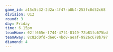 ```yaml
---
game_id: a15c5c32-2d2a-4f47-a8b4-253fc0d52c68
division: U12
round: 3
day: Friday
time: 6.15pm
teamHome: 02ff665e-f744-47f4-8149-72b81fc675bd
teamAway: 8c82d0fd-d6e6-4bd8-aeaf-9926c678b797
diamond: 4
---
```

